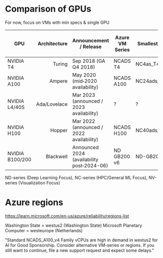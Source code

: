 # Comparison of GPUs

For now, focus on VMs with min specs & single GPU

| GPU | Architecture | Announcement / Release | Azure VM Series | Smallest VM SKU | vCPU | RAM (GB) | Cost per hour (USD) |
|---|---:|---|---|---|---|---|---|
| NVIDIA T4 | Turing | Sep 2018 (GA Q4 2018) | NCADS T4  | NC4as_T4_v3 | 4 | 28 | 0.53 |
| NVIDIA A100 | Ampere | May 2020 (mid‑2020 availability) | NCADS A100 | NC24ads_A100_v4 | 24 | 225 | 3.67 |
| NVIDIA L4/40S | Ada/Lovelace | Mar 2023 (announced / 2023 availability) |  ? | ? | ? | ? | ? |
| NVIDIA H100 | Hopper | Mar 2022 (announced / 2022 availability) | NCADS H100 | NC40ads_H100_v5 | 40 | 320 | 6.98 |
| NVIDIA B100/200 | Blackwell | Announced 2024 (availability post‑2024-06) | ND GB200 v6| ND-GB200-v6 | ? | ? | ? |

ND-series (Deep Learning Focus), NC-series (HPC/General ML Focus), NV-series (Visualization Focus)

# Azure regions

https://learn.microsoft.com/en-us/azure/reliability/regions-list

Washington State = westus2 (Washington State)
Microsoft Planetary Computer = westeurope (Netherlands)


"Standard NCADS_A100_v4 Family vCPUs are high in demand in westus2 for AI for Good Sponsorship. Consider alternative VM-series or regions. If you still want to continue, file a new support request and expect some delays."

